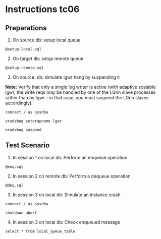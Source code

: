 # Instructions tc06

## Preparations

1. On source db: setup local queue
```
@setup-local.sql
```

2. On target db: setup remote queue
```
@setup-remote.sql
```

3. On source: db: simulate lgwr hang by suspending it

**Note:** Verify that only a single log writer is active (with adaptive scalable lgwr, the write reqs may be handled by one of the LGnn slave processes rather than by lgwr - in that case, you must suspend the LGnn slaves accordingly).

```
connect / as sysdba

oradebug setorapname lgwr

oradebug suspend
```

## Test Scenario

1. In session 1 on local db: Perform an enqueue operation
```
@enq.sql
```

2. In session 2 on remote db: Perform a dequeue operation
```
@deq.sql
```

3. In session 3 on local db: Simulate an instance crash
```
connect / as sysdba

shutdown abort
```

4. In session 3 on local db: Check enqueued message 
```
select * from local_queue_table
```
